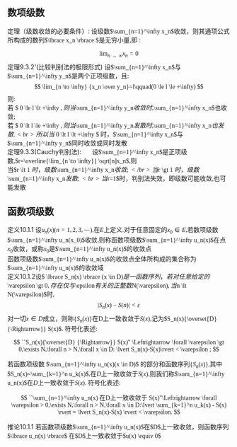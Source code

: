 ## 数项级数
定理（级数收敛的必要条件）:<font face=STKaiti> 设级数$\sum_{n=1}^\infty x_n$收敛，则其通项公式所构成的数列$\lbrace x_n \rbrace $是无穷小量,即 :

$$
\lim_{n \to \infty} x_n = 0
$$
</font>
定理9.3.2'(比较判别法的极限形式) <font face=STKaiti> 设$\sum_{n=1}^\infty x_n$与$\sum_{n=1}^\infty y_n$是两个正项级数，且:
$$
\lim_{n \to \infty} {x_n \over y_n}=l\qquad(0 \le l \le +\infty)
$$
则:
<br>若 $ 0 \le l \lt +\infty $,则当$\sum_{n=1}^\infty y_n$收敛时,$\sum_{n=1}^\infty x_n$也收敛;</br>
若 $ 0 \lt l \le +\infty $,则当$\sum_{n=1}^\infty y_n$发散时,$\sum_{n=1}^\infty x_n$也发散.
<br>所以当$ 0 \lt l \lt +\infty $ 时，$\sum_{n=1}^\infty x_n$与$\sum_{n=1}^\infty y_n$同时收敛或同时发散</br>
</font>
定理9.3.3(Cauchy判别法): $\quad$ <font face=STKaiti> 设$\sum_{n=1}^\infty x_n$是正项级数,$r=\overline{\lim_{n \to \infty}} \sqrt[n]x_n$,则
<br> 当$r \lt 1 $时，级数$\sum_{n=1}^\infty x_n$收敛;</br>
当$r \gt 1 $时，级数$\sum_{n=1}^\infty x_n$发散;
<br> 当$r=1$时，判别法失效，即级数可能收敛,也可能发散</br>
</font>

## 函数项级数
定义10.1.1 <font face=STKaiti>设$u_n(x)(n=1,2,3,\cdots)$,在$E$上定义.对于任意固定的$x_0 \in E$,若数项级数$\sum_{n=1}^\infty u_n(x_0)$收敛,则称函数项级数$\sum_{n=1}^\infty u_n(x)$在点$x_0$收敛，或称$x_0$是$\sum_{n=1}^\infty u_n(x)$的收敛点
<br>函数项级数$\sum_{n=1}^\infty u_n(x)$的收敛点全体所构成的集合称为$\sum_{n=1}^\infty u_n(x)$的收敛域</br>
</font>
定义10.1.2<font face=STKaiti>设$ \lbrace S_n(x) \rbrace (x \in D)$是一函数序列，若对任意给定的$\varepsilon \gt 0$,存在仅与$\epsilon$有关的正整数$N(\varepsilon)$,当$n \lt N(\varepsilon)$时,
$$
\lvert S_n(x)-S(n)\rvert \lt \varepsilon
$$
对一切$x \in D$成立，则称$\lbrace S_n(x)\rbrace$在D上一致收敛于$S(x)$,记为$S_n(x){\overset{D} {\Rightarrow}} S(x)$.
符号化表述:

$$
``S_n(x){\overset{D} {\Rightarrow}} S(x)" \Leftrightarrow \forall \varepsilon \gt 0,\exists N,\forall n > N,\forall x \in D: \lvert S_n(x)-S(x)\rvert < \varepsilon ;
$$


若函数项级数 $\sum_{n=1}^\infty u_n(x)(x \in D)$ 的部分和函数序列$\lbrace S_n(x) \rbrace$,其中$S_n(x)=\sum_{k=1}^n u_k(x)$,在$D$上一致收敛于$S(x)$,则我们称$\sum_{n=1}^\infty u_n(x)$在$D$上一致收敛于$S(x)$.
符号化表述:

$$
``\sum_{n=1}^\infty u_n(x) 在D上一致收敛于 S(x)"\Leftrightarrow \forall \varepsilon > 0,\exists N,\forall n > N,\forall x \in D:\lvert \sum_{k=1}^n u_k(x) - S(x) \rvert = \lvert S_n(x)-S(x) \rvert < \varepsilon.
$$

</font>
推论10.1.1 <font face=STKaiti>若函数项级数$\sum_{n=1}^\infty u_n(x)$在$D$上一致收敛，则函数序列 $\lbrace u_n(x) \rbrace$ 在$D$上一致收敛于$u(x) \equiv 0$</font>

</font>
<script type="text/javascript" async
  src="https://cdnjs.cloudflare.com/ajax/libs/mathjax/2.7.7/MathJax.js?config=TeX-MML-AM_CHTML">
</script>
<script type="text/x-mathjax-config">
MathJax.Hub.Config({
  tex2jax: {inlineMath: [['$','$'], ['\\(','\\)']]}
});
</script>